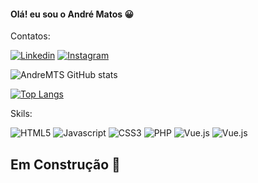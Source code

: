 #### Olá! eu sou o André Matos 😀
Contatos:

[![Linkedin](	https://img.shields.io/badge/LinkedIn-0077B5?style=for-the-badge&logo=linkedin&logoColor=white)](https://www.linkedin.com/in/andremts/)
[![Instagram](	https://img.shields.io/badge/Instagram-E4405F?style=for-the-badge&logo=instagram&logoColor=white)](https://www.instagram.com/andremts_/)

![AndreMTS GitHub stats](https://github-readme-stats.vercel.app/api?username=andremts&show_icons=true&theme=gruvbox)

[![Top Langs](https://github-readme-stats.vercel.app/api/top-langs/?username=andremts&layout=compact)](https://github.com/andremts)

Skils:

![HTML5](	https://img.shields.io/badge/HTML5-E34F26?style=for-the-badge&logo=html5&logoColor=white) ![Javascript](	https://img.shields.io/badge/JavaScript-F7DF1E?style=for-the-badge&logo=javascript&logoColor=black)  ![CSS3](	https://img.shields.io/badge/CSS3-1572B6?style=for-the-badge&logo=css3&logoColor=white) ![PHP](	https://img.shields.io/badge/PHP-777BB4?style=for-the-badge&logo=php&logoColor=white) ![Vue.js](	https://img.shields.io/badge/Vue.js-35495E?style=for-the-badge&logo=vue.js&logoColor=4FC08D) ![Vue.js](	https://img.shields.io/badge/Bootstrap-563D7C?style=for-the-badge&logo=bootstrap&logoColor=white)

## Em Construção 🚧
